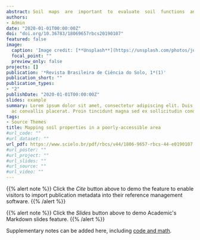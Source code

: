 ```yaml
---
abstract: Soil  maps  are  important  to  evaluate  soil  functions  and  support  decision-making process, particularly for soil properties such as pH, carbon content (C), and cation exchange capacity (CEC), but the spatial resolution and soil depth should meet the needs of users. On another hand, the efficiency of statistical models to create soil maps, with an acceptable level of accuracy, often require a large number of samples with an appropriate distribution across the area of interest. However, accessibility for sampling can be a trouble in remote areas, such as the Itatiaia National Park (INP). The hypothesis of this work is that it is possible to obtain a viable result in soil mapping of areas with limited access by using DSM tools. The general objective of this paper was to create 2- and 3-D maps of the soil properties pH, carbon content, and CEC, with the correspondent spatial uncertainty, in the INP plateau. The sampling strategy was designed using conditioned Latin Hypercube Sample (cLHS), and different methods were tested to produce the soil properties maps. For calibration of the models: linear (MLR, multiple linear regression) and nonlinear (GAM, Generalised Additive Models). The results showed differences in predictive performance for all statistical methods and covariate selection approaches. The GAM, with covariates selection based on soil formation factors, was the best method for the limited number of soil samples. The greatest uncertainty was associated with areas with the lowest accessibility and, consequently, with low sampling density and/or noises in covariates. Even though the 2- and 3-D maps of soil properties, each  associated  with  explicit  uncertainty,  can  contribute  to  the  INP  decision  makers/managers by providing information not available before.
authors:
- Admin
date: "2020-01-01T00:00:00Z"
doi: "doi.org/10.36783/18069657rbcs20190107"
featured: false
image:
  caption: 'Image credit: [**Unsplash**](https://unsplash.com/photos/jdD8gXaTZsc)'
  focal_point: ""
  preview_only: false
projects: []
publication: '*Revista Brasileira de Ciência do Solo, 1*(1)'
publication_short: ""
publication_types:
- "2"
publishDate: "2020-01-01T00:00:00Z"
slides: example
summary: Lorem ipsum dolor sit amet, consectetur adipiscing elit. Duis posuere tellus
  ac convallis placerat. Proin tincidunt magna sed ex sollicitudin condimentum.
tags:
- Source Themes
title: Mapping soil properties in a poorly-accessible area
#url_code: ""
#url_dataset: ""
url_pdf: https://www.scielo.br/pdf/rbcs/v44/1806-9657-rbcs-44-e0190107.pdf
#url_poster: ""
#url_project: ""
#url_slides: ""
#url_source: ""
#url_video: ""
---
```


{{% alert note %}}
Click the *Cite* button above to demo the feature to enable visitors to import publication metadata into their reference management software.
{{% /alert %}}

{{% alert note %}}
Click the *Slides* button above to demo Academic's Markdown slides feature.
{{% /alert %}}

Supplementary notes can be added here, including [code and math](https://sourcethemes.com/academic/docs/writing-markdown-latex/).
